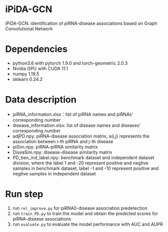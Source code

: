 # iPiDA-GCN
iPiDA-GCN: identification of piRNA-disease associations based on Graph Convolutional Network

# Dependencies
* python3.6 with pytorch 1.9.0 and torch-geometric 2.0.3
* Nvidia GPU with CUDA 11.1
* numpy 1.19.5
* sklearn 0.24.2

# Data description
* piRNA_information.xlsx：list of piRNA names and piRNAs' corresponding number
* disease_information.xlsx: list of disease names and diseases' corresponding number
* adjPD.npy: piRNA-disease association matrix, a(i,j) represents the association between i-th piRNA and j-th disease
* piSim.npy: piRNA-piRNA similarity matrix
* DiseaSim.npy: disease-disease similarity matrix
* PD_ben_ind_label.npy: benchmark dataset and independent dataset division, where the label 1 and -20 represent positive and negtive samples in benchmark dataset, label -1 and -10 represent positive and negtive samples in independent dataset

# Run step
1. run `rel_improve.py` for piRNA0-disease association predetection
2. run `train_PD.py` to train the model and obtain the predicted scores for piRNA-disease associations
3. run `evaluate.py` to evaluate the model performance with AUC and AUPR

